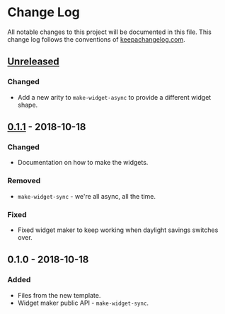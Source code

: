 # Change Log
All notable changes to this project will be documented in this file. This change log follows the conventions of [keepachangelog.com](http://keepachangelog.com/).

## [Unreleased]
### Changed
- Add a new arity to `make-widget-async` to provide a different widget shape.

## [0.1.1] - 2018-10-18
### Changed
- Documentation on how to make the widgets.

### Removed
- `make-widget-sync` - we're all async, all the time.

### Fixed
- Fixed widget maker to keep working when daylight savings switches over.

## 0.1.0 - 2018-10-18
### Added
- Files from the new template.
- Widget maker public API - `make-widget-sync`.

[Unreleased]: https://github.com/your-name/suffix-array-and-tree/compare/0.1.1...HEAD
[0.1.1]: https://github.com/your-name/suffix-array-and-tree/compare/0.1.0...0.1.1
